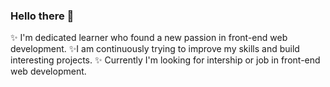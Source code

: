 ### Hello there 👋
✨ I'm dedicated learner who found a new passion in front-end web development. 
✨I am continuously trying to improve my skills and build interesting projects. 
✨ Currently I'm looking for intership or job in front-end web development.


<!--
**ingaSiu/ingaSiu** is a ✨ _special_ ✨ repository because its `README.md` (this file) appears on your GitHub profile.

Here are some ideas to get you started:

- 🔭 I’m currently working on ...
- 🌱 I’m currently learning ...
- 👯 I’m looking to collaborate on ...
- 🤔 I’m looking for help with ...
- 💬 Ask me about ...
- 📫 How to reach me: ...
- 😄 Pronouns: ...
- ⚡ Fun fact: ...
-->
